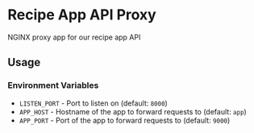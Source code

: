 # Recipe App API Proxy

NGINX proxy app for our recipe app API

## Usage

### Environment Variables

* `LISTEN_PORT` - Port to listen on (default: `8000`)
* `APP_HOST` - Hostname of the app to forward requests to (default: `app`)
* `APP_PORT` - Port of the app to forward requests to (default: `9000`)

